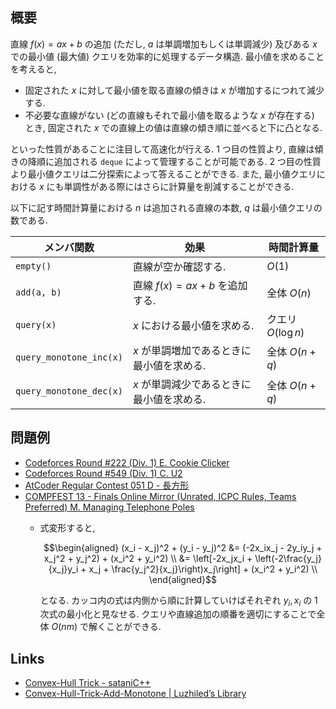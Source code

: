 ## 概要
直線 $f(x) = ax + b$ の追加 (ただし, $a$ は単調増加もしくは単調減少) 及びある $x$ での最小値 (最大値) クエリを効率的に処理するデータ構造.
最小値を求めることを考えると,

- 固定された $x$ に対して最小値を取る直線の傾きは $x$ が増加するにつれて減少する.
- 不必要な直線がない (どの直線もそれで最小値を取るような $x$ が存在する) とき, 固定された $x$ での直線上の値は直線の傾き順に並べると下に凸となる.

といった性質があることに注目して高速化が行える. 1 つ目の性質より, 直線は傾きの降順に追加される `deque` によって管理することが可能である. 2 つ目の性質より最小値クエリは二分探索によって答えることができる. また, 最小値クエリにおける $x$ にも単調性がある際にはさらに計算量を削減することができる.

以下に記す時間計算量における $n$ は追加される直線の本数, $q$ は最小値クエリの数である.

| メンバ関数              | 効果                                      | 時間計算量         |
| ----------------------- | ----------------------------------------- | ------------------ |
| `empty()`               | 直線が空か確認する.                       | $O(1)$             |
| `add(a, b)`             | 直線 $f(x) = ax + b$ を追加する.          | 全体 $O(n)$        |
| `query(x)`              | $x$ における最小値を求める.               | クエリ $O(\log n)$ |
| `query_monotone_inc(x)` | $x$ が単調増加であるときに最小値を求める. | 全体 $O(n + q)$    |
| `query_monotone_dec(x)` | $x$ が単調減少であるときに最小値を求める. | 全体 $O(n + q)$    |

## 問題例
- [Codeforces Round #222 (Div. 1) E. Cookie Clicker](https://codeforces.com/contest/377/problem/E)
- [Codeforces Round #549 (Div. 1) C. U2](https://codeforces.com/contest/1142/problem/C)
- [AtCoder Regular Contest 051 D - 長方形](https://atcoder.jp/contests/arc051/tasks/arc051_d)
- [COMPFEST 13 - Finals Online Mirror (Unrated, ICPC Rules, Teams Preferred) M. Managing Telephone Poles](https://codeforces.com/contest/1575/problem/M)
  - 式変形すると,

    $$\begin{aligned}
        (x_i - x_j)^2 + (y_i - y_j)^2
        &= (-2x_ix_j - 2y_iy_j + x_j^2 + y_j^2) + (x_i^2 + y_i^2) \\
        &= \left[-2x_jx_i + \left(-2\frac{y_j}{x_j}y_i + x_j + \frac{y_j^2}{x_j}\right)x_j\right] + (x_i^2 + y_i^2) \\
    \end{aligned}$$

    となる. カッコ内の式は内側から順に計算していけばそれぞれ $y_i, x_i$ の 1 次式の最小化と見なせる. クエリや直線追加の順番を適切にすることで全体 $O(nm)$ で解くことができる.

## Links
- [Convex-Hull Trick - sataniC++](https://satanic0258.hatenablog.com/entry/2016/08/16/181331)
- [Convex-Hull-Trick-Add-Monotone \| Luzhiled’s Library](https://ei1333.github.io/library/structure/convex-hull-trick/convex-hull-trick-add-monotone.cpp)

